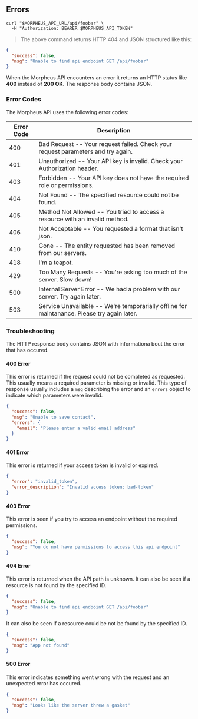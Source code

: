 ## Errors

```shell
curl "$MORPHEUS_API_URL/api/foobar" \
  -H "Authorization: BEARER $MORPHEUS_API_TOKEN"
```


> The above command returns HTTP 404 and JSON structured like this:

```json
{
  "success": false,
  "msg": "Unable to find api endpoint GET /api/foobar"
}
```

When the Morpheus API encounters an error it returns an HTTP status like **400** instead of **200 OK**.  The response body contains JSON.

### Error Codes

The Morpheus API uses the following error codes:

Error Code | Description
---------- | -------
400 | Bad Request -- Your request failed. Check your request parameters and try again.
401 | Unauthorized -- Your API key is invalid. Check your Authorization header.
403 | Forbidden -- Your API key does not have the required role or permissions.
404 | Not Found -- The specified resource could not be found.
405 | Method Not Allowed -- You tried to access a resource with an invalid method.
406 | Not Acceptable -- You requested a format that isn't json.
410 | Gone -- The entity requested has been removed from our servers.
418 | I'm a teapot.
429 | Too Many Requests -- You're asking too much of the server. Slow down!
500 | Internal Server Error -- We had a problem with our server. Try again later.
503 | Service Unavailable -- We're temporarially offline for maintanance. Please try again later.

### Troubleshooting

The HTTP response body contains JSON with informationa bout the error that has occured.

#### 400 Error

This error is returned if the request could not be completed as requested. This usually means a required parameter is missing or invalid. This type of response usually includes a `msg` describing the error and an `errors` object to indicate which parameters were invalid.

```json
{
  "success": false,
  "msg": "Unable to save contact",
  "errors": {
    "email": "Please enter a valid email address"
  }
}
```

#### 401 Error

This error is returned if your access token is invalid or expired.

```json
{
  "error": "invalid_token",
  "error_description": "Invalid access token: bad-token"
}
```

#### 403 Error

This error is seen if you try to access an endpoint without the required permissions.

```json
{
  "success": false,
  "msg": "You do not have permissions to access this api endpoint"
}
```

#### 404 Error

This error is returned when the API path is unknown.  It can also be seen if a resource is not found by the specified ID.

```json
{
  "success": false,
  "msg": "Unable to find api endpoint GET /api/foobar"
}
```

It can also be seen if a resource could be not be found by the specified ID.

```json
{
  "success": false,
  "msg": "App not found"
}
```


#### 500 Error

This error indicates something went wrong with the request and an unexpected error has occured.

```json
{
  "success": false,
  "msg": "Looks like the server threw a gasket"
}
```

